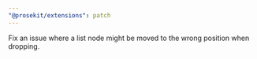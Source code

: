 ```yaml
---
"@prosekit/extensions": patch
---
```


Fix an issue where a list node might be moved to the wrong position when dropping.
